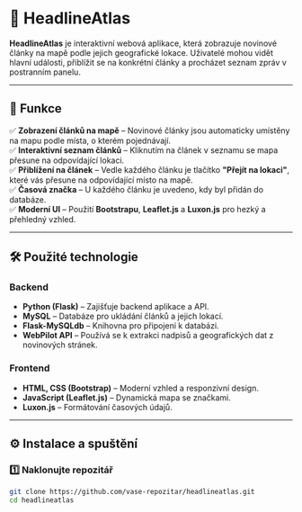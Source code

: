 # 📰 HeadlineAtlas

**HeadlineAtlas** je interaktivní webová aplikace, která zobrazuje novinové články na mapě podle jejich geografické lokace. Uživatelé mohou vidět hlavní události, přiblížit se na konkrétní články a procházet seznam zpráv v postranním panelu.

---

## 🌟 **Funkce**
✅ **Zobrazení článků na mapě** – Novinové články jsou automaticky umístěny na mapu podle místa, o kterém pojednávají.  
✅ **Interaktivní seznam článků** – Kliknutím na článek v seznamu se mapa přesune na odpovídající lokaci.  
✅ **Přiblížení na článek** – Vedle každého článku je tlačítko **"Přejít na lokaci"**, které vás přesune na odpovídající místo na mapě.  
✅ **Časová značka** – U každého článku je uvedeno, kdy byl přidán do databáze.  
✅ **Moderní UI** – Použití **Bootstrapu**, **Leaflet.js** a **Luxon.js** pro hezký a přehledný vzhled.  

---

## 🛠 **Použité technologie**
### **Backend**
- **Python (Flask)** – Zajišťuje backend aplikace a API.
- **MySQL** – Databáze pro ukládání článků a jejich lokací.
- **Flask-MySQLdb** – Knihovna pro připojení k databázi.
- **WebPilot API** – Používá se k extrakci nadpisů a geografických dat z novinových stránek.

### **Frontend**
- **HTML, CSS (Bootstrap)** – Moderní vzhled a responzivní design.
- **JavaScript (Leaflet.js)** – Dynamická mapa se značkami.
- **Luxon.js** – Formátování časových údajů.

---

## ⚙️ **Instalace a spuštění**

### **1️⃣ Naklonujte repozitář**
```bash
git clone https://github.com/vase-repozitar/headlineatlas.git
cd headlineatlas
